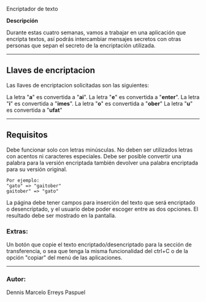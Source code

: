 Encriptador de texto

**Descripción**

Durante estas cuatro semanas, vamos a trabajar en una aplicación que encripta textos, así podrás intercambiar mensajes secretos con otras personas que sepan el secreto de la encriptación utilizada.

---

## Llaves de encriptacion

Las llaves de encriptacion solicitadas son las siguientes:

La letra "**a**" es convertida a "**ai**".
La letra "**e**" es convertida a "**enter**".
La letra "**i**" es convertida a "**imes**".
La letra "**o**" es convertida a "**ober**"
La letra "**u**" es convertida a "**ufat**"

---

## Requisitos

Debe funcionar solo con letras minúsculas.
No deben ser utilizados letras con acentos ni caracteres especiales.
Debe ser posible convertir una palabra para la versión encriptada también devolver una palabra encriptada para su versión original.

```
Por ejemplo:
"gato" => "gaitober"
gaitober" => "gato"
```

La página debe tener campos para inserción del texto que será encriptado o desencriptado, y el usuario debe poder escoger entre as dos opciones.
El resultado debe ser mostrado en la pantalla.

### Extras:

Un botón que copie el texto encriptado/desencriptado para la sección de transferencia, o sea que tenga la misma funcionalidad del ctrl+C o de la opción "copiar" del menú de las aplicaciones.

---

### Autor:
Dennis Marcelo Erreys Paspuel